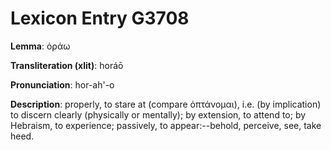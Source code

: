 # Lexicon Entry G3708

**Lemma**: ὁράω

**Transliteration (xlit)**: horáō

**Pronunciation**: hor-ah'-o

**Description**:
properly, to stare at (compare ὀπτάνομαι), i.e. (by implication) to discern clearly (physically or mentally); by extension, to attend to; by Hebraism, to experience; passively, to appear:--behold, perceive, see, take heed.
